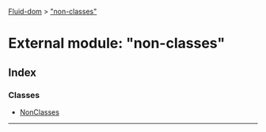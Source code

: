 [Fluid-dom](../README.md) > ["non-classes"](../modules/_non_classes_.md)

# External module: "non-classes"

## Index

### Classes

* [NonClasses](../classes/_non_classes_.nonclasses.md)

---

